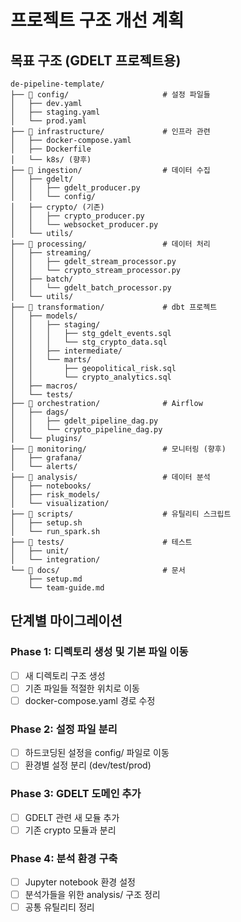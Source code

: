 # 프로젝트 구조 개선 계획

## 목표 구조 (GDELT 프로젝트용)

```
de-pipeline-template/
├── 📁 config/                     # 설정 파일들
│   ├── dev.yaml
│   ├── staging.yaml  
│   └── prod.yaml
├── 📁 infrastructure/             # 인프라 관련
│   ├── docker-compose.yaml
│   ├── Dockerfile
│   └── k8s/ (향후)
├── 📁 ingestion/                  # 데이터 수집
│   ├── gdelt/
│   │   ├── gdelt_producer.py
│   │   └── config/
│   ├── crypto/ (기존)
│   │   ├── crypto_producer.py
│   │   └── websocket_producer.py
│   └── utils/
├── 📁 processing/                 # 데이터 처리
│   ├── streaming/
│   │   ├── gdelt_stream_processor.py
│   │   └── crypto_stream_processor.py
│   ├── batch/
│   │   └── gdelt_batch_processor.py
│   └── utils/
├── 📁 transformation/             # dbt 프로젝트
│   ├── models/
│   │   ├── staging/
│   │   │   ├── stg_gdelt_events.sql
│   │   │   └── stg_crypto_data.sql
│   │   ├── intermediate/
│   │   └── marts/
│   │       ├── geopolitical_risk.sql
│   │       └── crypto_analytics.sql
│   ├── macros/
│   └── tests/
├── 📁 orchestration/              # Airflow
│   ├── dags/
│   │   ├── gdelt_pipeline_dag.py
│   │   └── crypto_pipeline_dag.py
│   └── plugins/
├── 📁 monitoring/                 # 모니터링 (향후)
│   ├── grafana/
│   └── alerts/
├── 📁 analysis/                   # 데이터 분석
│   ├── notebooks/
│   ├── risk_models/
│   └── visualization/
├── 📁 scripts/                    # 유틸리티 스크립트
│   ├── setup.sh
│   └── run_spark.sh
├── 📁 tests/                      # 테스트
│   ├── unit/
│   └── integration/
└── 📁 docs/                       # 문서
    ├── setup.md
    └── team-guide.md
```

## 단계별 마이그레이션

### Phase 1: 디렉토리 생성 및 기본 파일 이동
- [ ] 새 디렉토리 구조 생성
- [ ] 기존 파일들 적절한 위치로 이동
- [ ] docker-compose.yaml 경로 수정

### Phase 2: 설정 파일 분리
- [ ] 하드코딩된 설정을 config/ 파일로 이동
- [ ] 환경별 설정 분리 (dev/test/prod)

### Phase 3: GDELT 도메인 추가
- [ ] GDELT 관련 새 모듈 추가
- [ ] 기존 crypto 모듈과 분리

### Phase 4: 분석 환경 구축
- [ ] Jupyter notebook 환경 설정
- [ ] 분석가들을 위한 analysis/ 구조 정리
- [ ] 공통 유틸리티 정리